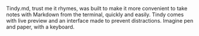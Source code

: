 Tindy.md, trust me it rhymes, was built to make it more convenient to take notes with Markdown from the terminal, quickly and easily. Tindy comes with live preview and an interface made to prevent distractions. Imagine pen and paper, with a keyboard. 
